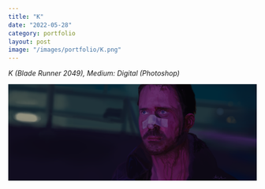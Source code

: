 ```yaml
---
title: "K"
date: "2022-05-28"
category: portfolio
layout: post
image: "/images/portfolio/K.png"
---
```

*K (Blade Runner 2049), Medium: Digital (Photoshop)*

<p align="center">
<span class="image fit"><img src='/images/portfolio/K.png' alt="K"/></span>
</p>
